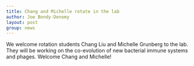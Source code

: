 ```yaml
---
title: Chang and Michelle rotate in the lab
author: Joe Bondy-Denomy
layout: post
group: news
---
```

We welcome rotation students Chang Liu and Michelle Grunberg to the lab. They will be working on the co-evolution of new bacterial immune systems and phages. Welcome Chang and Michelle!
